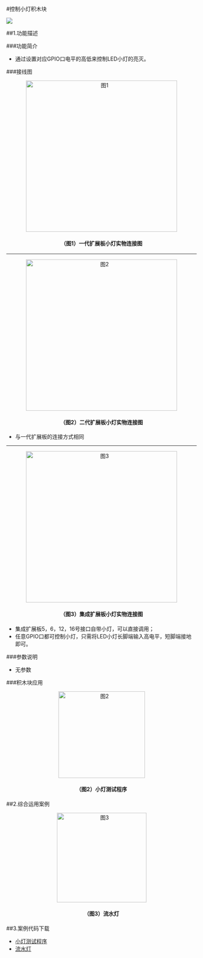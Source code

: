 #控制小灯积木块

![](/media/xiaodeng1.png)

##1.功能描述

###功能简介
* 通过设置对应GPIO口电平的高低来控制LED小灯的亮灭。


###接线图

<div align="center">
    <img src="/media/xiaodeng01.jpg" alt="图1" width="400">
    <h4>（图1）一代扩展板小灯实物连接图</h4>
</div>  

***

<div align="center">
    <img src="/media/xiaodeng04.jpg" alt="图2" width="400">
    <h4>（图2）二代扩展板小灯实物连接图</h4>
</div>  

* 与一代扩展板的连接方式相同

***

<div align="center">
    <img src="/media/xiaodeng05.jpg" alt="图3" width="400">
    <h4>（图3）集成扩展板小灯实物连接图</h4>
</div>  

* 集成扩展板5，6，12，16号接口自带小灯，可以直接调用；
* 任意GPIO口都可控制小灯，只需将LED小灯长脚端输入高电平，短脚端接地即可。



###参数说明
* 无参数




###积木块应用
<div align="center">
    <img src="/media/xiaodeng02.png" alt="图2" width="229">
    <h4>（图2）小灯测试程序</h4>
</div>  

##2.综合运用案例
<div align="center">
    <img src="/media/xiaodeng03.png" alt="图3" width="237">
    <h4>（图3）流水灯</h4>
</div>  



##3.案例代码下载
* <a href="../download/积木块说明案例源代码/xiaodenganli1.txt" download="" target="_blank">小灯测试程序</a>
* <a href="../download/积木块说明案例源代码/xiaodenganli2.txt" download="" target="_blank">流水灯</a>